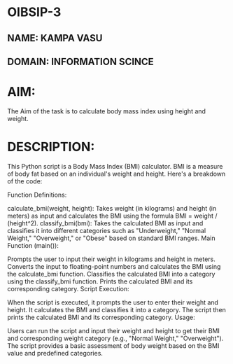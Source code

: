 # OIBSIP-3
## NAME: KAMPA VASU
## DOMAIN: INFORMATION SCINCE
# AIM:
The Aim of the task is to calculate body mass index using height and weight.
# DESCRIPTION:
This Python script is a Body Mass Index (BMI) calculator. BMI is a measure of body fat based on an individual's weight and height. Here's a breakdown of the code:

Function Definitions:

calculate_bmi(weight, height): Takes weight (in kilograms) and height (in meters) as input and calculates the BMI using the formula BMI = weight / (height^2).
classify_bmi(bmi): Takes the calculated BMI as input and classifies it into different categories such as "Underweight," "Normal Weight," "Overweight," or "Obese" based on standard BMI ranges.
Main Function (main()):

Prompts the user to input their weight in kilograms and height in meters.
Converts the input to floating-point numbers and calculates the BMI using the calculate_bmi function.
Classifies the calculated BMI into a category using the classify_bmi function.
Prints the calculated BMI and its corresponding category.
Script Execution:

When the script is executed, it prompts the user to enter their weight and height.
It calculates the BMI and classifies it into a category.
The script then prints the calculated BMI and its corresponding category.
Usage:

Users can run the script and input their weight and height to get their BMI and corresponding weight category (e.g., "Normal Weight," "Overweight").
The script provides a basic assessment of body weight based on the BMI value and predefined categories.




